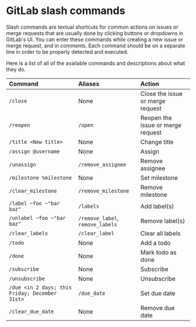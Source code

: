 # GitLab slash commands

Slash commands are textual shortcuts for common actions on issues or merge
requests that are usually done by clicking buttons or dropdowns in GitLab's UI.
You can enter these commands while creating a new issue or merge request, and
in comments. Each command should be on a separate line in order to be properly
detected and executed.

Here is a list of all of the available commands and descriptions about what they
do.

| Command                    | Aliases             | Action       |
|:---------------------------|:--------------------|:-------------|
| `/close`                   | None                | Close the issue or merge request |
| `/reopen`                  | `/open`             | Reopen the issue or merge request |
| `/title <New title>`       | None                | Change title |
| `/assign @username`        | None                | Assign |
| `/unassign`                | `/remove_assignee`  | Remove assignee |
| `/milestone %milestone`    | None                | Set milestone |
| `/clear_milestone`         | `/remove_milestone` | Remove milestone |
| `/label ~foo ~"bar baz"`   | `/labels`           | Add label(s) |
| `/unlabel ~foo ~"bar baz"` | `/remove_label`, `remove_labels` | Remove label(s) |
| `/clear_labels`            | `/clear_label`      | Clear all labels |
| `/todo`                    | None                | Add a todo |
| `/done`                    | None                | Mark todo as done |
| `/subscribe`               | None                | Subscribe |
| `/unsubscribe`             | None                | Unsubscribe |
| `/due <in 2 days; this Friday; December 31st>` | `/due_date` | Set due date |
| `/clear_due_date`          | None                | Remove due date |
